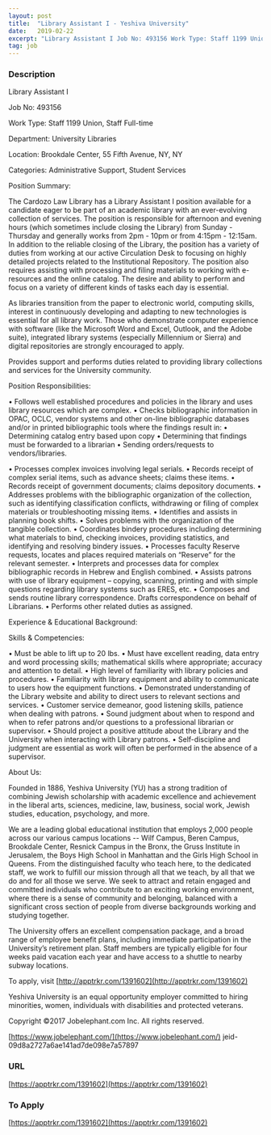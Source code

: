 ```yaml
---
layout: post
title:  "Library Assistant I - Yeshiva University"
date:   2019-02-22
excerpt: "Library Assistant I Job No: 493156 Work Type: Staff 1199 Union, Staff Full-time Department: University Libraries Location: Brookdale Center, 55 Fifth Avenue, NY, NY Categories: Administrative Support, Student Services Position Summary: The Cardozo Law Library has a Library Assistant I position available for a candidate eager to be part of..."
tag: job
---
```


### Description   

Library Assistant I

Job No: 493156

Work Type: Staff 1199 Union, Staff Full-time

Department: University Libraries

Location: Brookdale Center, 55 Fifth Avenue, NY, NY

Categories: Administrative Support, Student Services

Position Summary:

The Cardozo Law Library has a Library Assistant I position available for a candidate eager to be part of an academic library with an ever-evolving collection of services. The position is responsible for afternoon and evening hours (which sometimes include closing the Library) from Sunday - Thursday and generally works from 2pm - 10pm or from 4:15pm - 12:15am. In addition to the reliable closing of the Library, the position has a variety of duties from working at our active Circulation Desk to focusing on highly detailed projects related to the Institutional Repository. The position also requires assisting with processing and filing materials to working with e-resources and the online catalog. The desire and ability to perform and focus on a variety of different kinds of tasks each day is essential.

As libraries transition from the paper to electronic world, computing skills, interest in continuously developing and adapting to new technologies is essential for all library work. Those who demonstrate computer experience with software (like the Microsoft Word and Excel, Outlook, and the Adobe suite), integrated library systems (especially Millennium or Sierra) and digital repositories are strongly encouraged to apply.

Provides support and performs duties related to providing library collections and services for the University community.

Position Responsibilities:

• Follows well established procedures and policies in the library and uses library resources which are complex.
• Checks bibliographic information in OPAC, OCLC, vendor systems and other on-line bibliographic databases and/or in printed bibliographic tools where the findings result in: 
• Determining catalog entry based upon copy
• Determining that findings must be forwarded to a librarian
• Sending orders/requests to vendors/libraries.

• Processes complex invoices involving legal serials.
• Records receipt of complex serial items, such as advance sheets; claims these items.
• Records receipt of government documents; claims depository documents.
• Addresses problems with the bibliographic organization of the collection, such as identifying classification conflicts, withdrawing or filing of complex materials or troubleshooting missing items.
• Identifies and assists in planning book shifts.
• Solves problems with the organization of the tangible collection.
• Coordinates bindery procedures including determining what materials to bind, checking invoices, providing statistics, and identifying and resolving bindery issues.
• Processes faculty Reserve requests, locates and places required materials on “Reserve” for the relevant semester.
• Interprets and processes data for complex bibliographic records in Hebrew and English combined.
• Assists patrons with use of library equipment – copying, scanning, printing and with simple questions regarding library systems such as ERES, etc.
• Composes and sends routine library correspondence. Drafts correspondence on behalf of Librarians.
• Performs other related duties as assigned.

Experience & Educational Background:

Skills & Competencies:

• Must be able to lift up to 20 lbs.
• Must have excellent reading, data entry and word processing skills; mathematical skills where appropriate; accuracy and attention to detail.
• High level of familiarity with library policies and procedures.
• Familiarity with library equipment and ability to communicate to users how the equipment functions.
• Demonstrated understanding of the Library website and ability to direct users to relevant sections and services.
• Customer service demeanor, good listening skills, patience when dealing with patrons.
• Sound judgment about when to respond and when to refer patrons and/or questions to a professional librarian or supervisor.
• Should project a positive attitude about the Library and the University when interacting with Library patrons.
• Self-discipline and judgment are essential as work will often be performed in the absence of a supervisor.

About Us:

Founded in 1886, Yeshiva University (YU) has a strong tradition of combining Jewish scholarship with academic excellence and achievement in the liberal arts, sciences, medicine, law, business, social work, Jewish studies, education, psychology, and more.

We are a leading global educational institution that employs 2,000 people across our various campus locations -- Wilf Campus, Beren Campus, Brookdale Center, Resnick Campus in the Bronx, the Gruss Institute in Jerusalem, the Boys High School in Manhattan and the Girls High School in Queens. From the distinguished faculty who teach here, to the dedicated staff, we work to fulfill our mission through all that we teach, by all that we do and for all those we serve. We seek to attract and retain engaged and committed individuals who contribute to an exciting working environment, where there is a sense of community and belonging, balanced with a significant cross section of people from diverse backgrounds working and studying together.

The University offers an excellent compensation package, and a broad range of employee benefit plans, including immediate participation in the University’s retirement plan. Staff members are typically eligible for four weeks paid vacation each year and have access to a shuttle to nearby subway locations.

To apply, visit [http://apptrkr.com/1391602](http://apptrkr.com/1391602)

Yeshiva University is an equal opportunity employer committed to hiring minorities, women, individuals with disabilities and protected veterans.

Copyright ©2017 Jobelephant.com Inc. All rights reserved.

[https://www.jobelephant.com/](https://www.jobelephant.com/)
jeid-09d8a2727a6ae141ad7de098e7a57897










### URL   

[https://apptrkr.com/1391602](https://apptrkr.com/1391602)

### To Apply   

[https://apptrkr.com/1391602](https://apptrkr.com/1391602)





